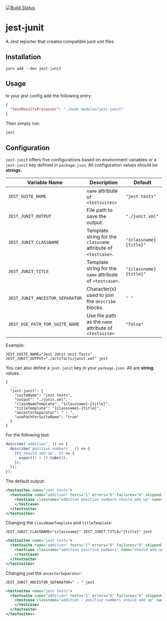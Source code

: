 [![Build Status](https://travis-ci.org/palmerj3/jest-junit.svg?branch=master)](https://travis-ci.org/palmerj3/jest-junit)

# jest-junit
A Jest reporter that creates compatible junit xml files

## Installation
```shell
yarn add --dev jest-junit
```

## Usage
In your jest config add the following entry:
```JSON
{
  "testResultsProcessor": "./node_modules/jest-junit"
}
```

Then simply run:

```shell
jest
```

## Configuration

`jest-junit` offers five configurations based on environment variables or a `jest-junit` key defined in `package.json`. All configuration values should be **strings**.

| Variable Name | Description | Default |
|--|--|--|
| `JEST_SUITE_NAME` | `name` attribute of `<testsuites>` | `"jest tests"` |
| `JEST_JUNIT_OUTPUT` | File path to save the output. | `"./junit.xml"` |
| `JEST_JUNIT_CLASSNAME` | Template string for the `classname` attribute of `<testcase>`. | `"{classname} {title}"` |
| `JEST_JUNIT_TITLE` | Template string for the `name` attribute of `<testcase>`. | `"{classname} {title}"` |
| `JEST_JUNIT_ANCESTOR_SEPARATOR` | Character(s) used to join the `describe` blocks. | `" "` |
| `JEST_USE_PATH_FOR_SUITE_NAME` | Use file path as the `name` attribute of `<testsuite>` | `"false"` |

Example:

```shell
JEST_SUITE_NAME="Jest JUnit Unit Tests" JEST_JUNIT_OUTPUT="./artifacts/junit.xml" jest
```

You can also define a `jest-junit` key in your `package.json`.  All are **string** values.

```
{
  ...
  "jest-junit": {
    "suiteName": "jest tests",
    "output": "./junit.xml",
    "classNameTemplate": "{classname}-{title}",
    "titleTemplate": "{classname}-{title}",
    "ancestorSeparator": " › ",
    "usePathForSuiteName": "true"
  }
}
```

For the following test:

```js
describe('addition', () => {
  describe('positive numbers', () => {
    it('should add up', () => {
      expect(1 + 2).toBe(3);
    });
  });
});
```

The default output:

```xml
<testsuites name="jest tests">
  <testsuite name="addition" tests="1" errors="0" failures="0" skipped="0" timestamp="2017-07-13T09:42:28" time="0.161">
    <testcase classname="addition positive numbers should add up" name="addition positive numbers should add up" time="0.004">
    </testcase>
  </testsuite>
</testsuites>
```

Changing the `classNameTemplate` and `titleTemplate`:

```shell
JEST_JUNIT_CLASSNAME="{classname}" JEST_JUNIT_TITLE="{title}" jest
```

```xml
<testsuites name="jest tests">
  <testsuite name="addition" tests="1" errors="0" failures="0" skipped="0" timestamp="2017-07-13T09:45:42" time="0.154">
    <testcase classname="addition positive numbers" name="should add up" time="0.005">
    </testcase>
  </testsuite>
</testsuites>
```

Changing just the `ancestorSeparator`:

```shell
JEST_JUNIT_ANCESTOR_SEPARATOR=" › " jest
```

```xml
<testsuites name="jest tests">
  <testsuite name="addition" tests="1" errors="0" failures="0" skipped="0" timestamp="2017-07-13T09:47:12" time="0.162">
    <testcase classname="addition › positive numbers should add up" name="addition › positive numbers should add up" time="0.004">
    </testcase>
  </testsuite>
</testsuites>
```
